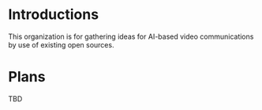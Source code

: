 # Introductions
This organization is for gathering ideas for AI-based video communications by use of existing open sources. 

# Plans
TBD
